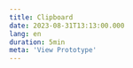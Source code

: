 ```yaml
---
title: Clipboard
date: 2023-08-31T13:13:00.000
lang: en
duration: 5min
meta: 'View Prototype'
---
```


<Title />

<Clipboard />

<br />
